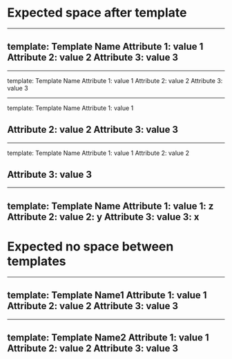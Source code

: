 # Expected space after template

---
template: Template Name
Attribute 1: value 1
Attribute 2: value 2
Attribute 3: value 3
---

---
template: Template Name
Attribute 1: value 1
Attribute 2: value 2
Attribute 3: value 3

---
template: Template Name
Attribute 1: value 1

Attribute 2: value 2
Attribute 3: value 3
---

---
template: Template Name
Attribute 1: value 1
Attribute 2: value 2

Attribute 3: value 3
---

---
template: Template Name
Attribute 1: value 1: z
Attribute 2: value 2: y
Attribute 3: value 3: x
---

# Expected no space between templates

---
template: Template Name1
Attribute 1: value 1
Attribute 2: value 2
Attribute 3: value 3
---
---
template: Template Name2
Attribute 1: value 1
Attribute 2: value 2
Attribute 3: value 3
---
